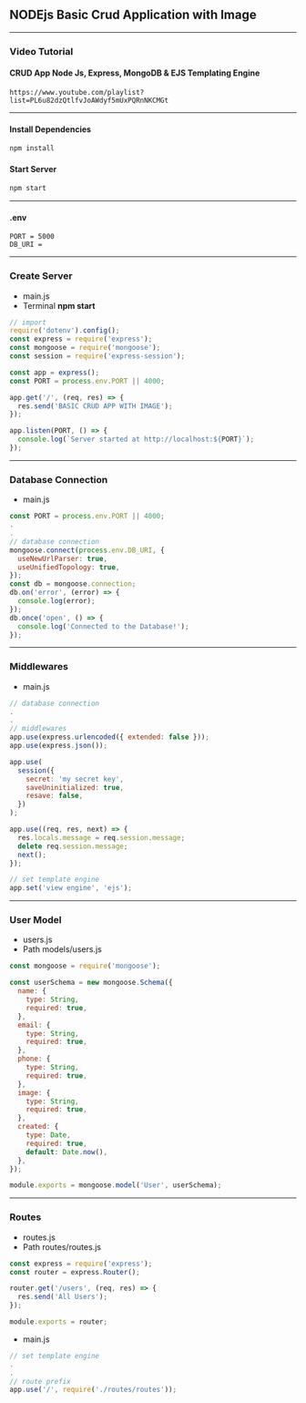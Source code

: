 ## NODEjs Basic Crud Application with Image

---

### Video Tutorial

#### CRUD App Node Js, Express, MongoDB & EJS Templating Engine

```
https://www.youtube.com/playlist?list=PL6u82dzQtlfvJoAWdyf5mUxPQRnNKCMGt
```

---

#### Install Dependencies

```sh
npm install
```

#### Start Server

```sh
npm start
```

---

#### .env

```
PORT = 5000
DB_URI =
```

---

### Create Server

- main.js
- Terminal **npm start**

```js
// import
require('dotenv').config();
const express = require('express');
const mongoose = require('mongoose');
const session = require('express-session');

const app = express();
const PORT = process.env.PORT || 4000;

app.get('/', (req, res) => {
  res.send('BASIC CRUD APP WITH IMAGE');
});

app.listen(PORT, () => {
  console.log(`Server started at http://localhost:${PORT}`);
});
```

---

### Database Connection

- main.js

```js
const PORT = process.env.PORT || 4000;
.
.
// database connection
mongoose.connect(process.env.DB_URI, {
  useNewUrlParser: true,
  useUnifiedTopology: true,
});
const db = mongoose.connection;
db.on('error', (error) => {
  console.log(error);
});
db.once('open', () => {
  console.log('Connected to the Database!');
});
```

---

### Middlewares

- main.js

```js
// database connection
.
.
// middlewares
app.use(express.urlencoded({ extended: false }));
app.use(express.json());

app.use(
  session({
    secret: 'my secret key',
    saveUninitialized: true,
    resave: false,
  })
);

app.use((req, res, next) => {
  res.locals.message = req.session.message;
  delete req.session.message;
  next();
});

// set template engine
app.set('view engine', 'ejs');

```

---

### User Model

- users.js
- Path models/users.js

```js
const mongoose = require('mongoose');

const userSchema = new mongoose.Schema({
  name: {
    type: String,
    required: true,
  },
  email: {
    type: String,
    required: true,
  },
  phone: {
    type: String,
    required: true,
  },
  image: {
    type: String,
    required: true,
  },
  created: {
    type: Date,
    required: true,
    default: Date.now(),
  },
});

module.exports = mongoose.model('User', userSchema);
```

---

### Routes

- routes.js
- Path routes/routes.js

```js
const express = require('express');
const router = express.Router();

router.get('/users', (req, res) => {
  res.send('All Users');
});

module.exports = router;
```

- main.js

```js
// set template engine
.
.
// route prefix
app.use('/', require('./routes/routes'));
```
